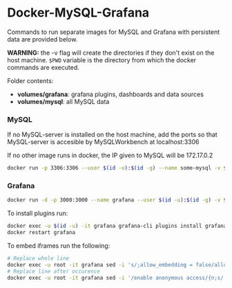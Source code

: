 # Docker-MySQL-Grafana

Commands to run separate images for MySQL and Grafana with persistent data are provided below.


__WARNING:__ the -v flag will create the directories if they don't exist on the host machine.
`$PWD` variable is the directory from which the docker commands are executed.


Folder contents:
* __volumes/grafana__: grafana plugins, dashboards and data sources
* __volumes/mysql__: all MySQL data


### MySQL


If no MySQL-server is installed on the host machine,
add the ports so that MySQL-server is accesible by MySQLWorkbench at localhost:3306

If no other image runs in docker, the IP given to MySQL will be 172.17.0.2

```bash
docker run -p 3306:3306 --user $(id -u):$(id -g) --name some-mysql -v $PWD/volumes/mysql:/var/lib/mysql -e MYSQL_ROOT_PASSWORD=root -d mysql:latest
```

### Grafana

```bash
docker run -d -p 3000:3000 --name grafana --user $(id -u):$(id -g) -v $PWD/volumes/grafana:/var/lib/grafana grafana/grafana:6.5.0
```

To install plugins run:
```bash
docker exec -u $(id -u) -it grafana grafana-cli plugins install grafana-piechart-panel
docker restart grafana
```

To embed iframes run the following:

```bash
# Replace whole line
docker exec -u root -it grafana sed -i 's/;allow_embedding = false/allow_embedding = true/' /etc/grafana/grafana.ini
# Replace line after occurence
docker exec -u root -it grafana sed -i '/enable anonymous access/{n;s/.*/enabled = true/}' /etc/grafana/grafana.ini
```
